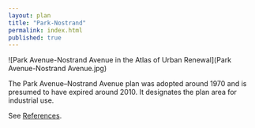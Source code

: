 ```yaml
---
layout: plan
title: "Park-Nostrand"
permalink: index.html
published: true
---
```


![Park Avenue-Nostrand Avenue in the Atlas of Urban Renewal](Park Avenue-Nostrand Avenue.jpg)

The Park Avenue–Nostrand Avenue plan was adopted around 1970 and is presumed to have expired around 2010. It designates the plan area for industrial use.

See [References](http://www.urbanreviewer.org/#page=references.html).